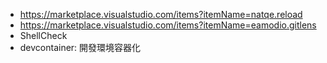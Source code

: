 - https://marketplace.visualstudio.com/items?itemName=natqe.reload
- https://marketplace.visualstudio.com/items?itemName=eamodio.gitlens
- ShellCheck
- devcontainer: 開發環境容器化
